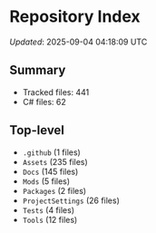 # Repository Index

_Updated_: 2025-09-04 04:18:09 UTC

## Summary
- Tracked files: 441
- C# files: 62

## Top-level
- `.github` (1 files)
- `Assets` (235 files)
- `Docs` (145 files)
- `Mods` (5 files)
- `Packages` (2 files)
- `ProjectSettings` (26 files)
- `Tests` (4 files)
- `Tools` (12 files)
